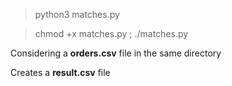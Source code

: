 > python3 matches.py

> chmod +x matches.py ; ./matches.py

Considering a **orders.csv** file in the same directory

Creates a **result.csv** file
